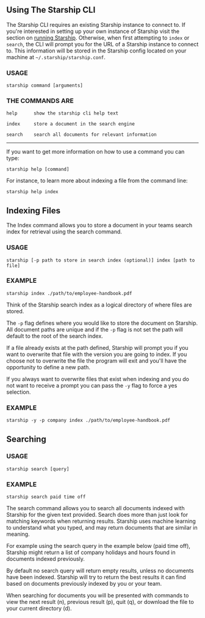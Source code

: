 ## Using The Starship CLI

The Starship CLI requires an existing Starship instance to connect to. If you're interested in
setting up your own instance of Starship visit the section on [running Starship](/getting-started/running-starship).
Otherwise, when first attempting to `index` or `search`, the CLI will prompt you for the URL of
a Starship instance to connect to. This information will be stored in the Starship config located on your
machine at `~/.starship/starship.conf`.

### USAGE

	starship command [arguments]

### THE COMMANDS ARE

```
help      show the starship cli help text

index     store a document in the search engine

search    search all documents for relevant information
```

---

If you want to get more information on how to use a command you can type:

`starship help [command]`


For instance, to learn more about indexing a file from the command line:

`starship help index`

## Indexing Files

The Index command allows you to store a document in your teams search index for
retrieval using the search command.

### USAGE

`starship [-p path to store in search index (optional)] index [path to file]`

### EXAMPLE

`starship index ./path/to/employee-handbook.pdf`

Think of the Starship search index as a logical directory of where files are stored.

The `-p` flag defines where you would like to store the document on Starship. All document
paths are unique and if the `-p` flag is not set the path will default to the root of
the search index.

If a file already exists at the path defined, Starship will prompt you if you want to overwrite
that file with the version you are going to index. If you choose not to overwrite the file the
program will exit and you'll have the opportunity to define a new path.

If you always want to overwrite files that exist when indexing and you do not want to receive a
prompt you can pass the `-y` flag to force a yes selection.

### EXAMPLE

`starship -y -p company index ./path/to/employee-handbook.pdf`

## Searching

### USAGE

`starship search [query]`

### EXAMPLE

`starship search paid time off`

The search command allows you to search all documents indexed with Starship for the given
text provided. Search does more than just look for matching keywords when returning results.
Starship uses machine learning to understand what you typed, and may return documents that are
similar in meaning.

For example using the search query in the example below (paid time off), Starship might return
a list of company holidays and hours found in documents indexed previously.

By default no search query will return empty results, unless no documents have been indexed.
Starship will try to return the best results it can find based on documents previously
indexed by you or your team.

When searching for documents you will be presented with commands to view the next result (n),
previous result (p), quit (q), or download the file to your current directory (d).